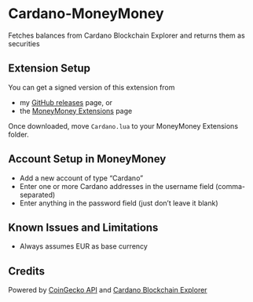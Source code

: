# Cardano-MoneyMoney

Fetches balances from Cardano Blockchain Explorer and returns them as securities

## Extension Setup

You can get a signed version of this extension from

* my [GitHub releases](https://github.com/aaronk6/Cardano-MoneyMoney/releases/latest) page, or
* the [MoneyMoney Extensions](https://moneymoney-app.com/extensions/) page

Once downloaded, move `Cardano.lua` to your MoneyMoney Extensions folder.

## Account Setup in MoneyMoney

* Add a new account of type “Cardano”
* Enter one or more Cardano addresses in the username field (comma-separated)
* Enter anything in the password field (just don’t leave it blank)

## Known Issues and Limitations

* Always assumes EUR as base currency

## Credits

Powered by [CoinGecko API](https://www.coingecko.com/en/api) and [Cardano Blockchain Explorer](https://cardanoexplorer.com/)

